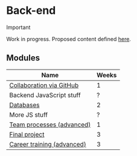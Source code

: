 # Back-end

> [!IMPORTANT]
> Work in progress. Proposed content defined [here](https://docs.google.com/document/d/151MLm-8WA6jSk0-9JhBTuG1xZ9Fo9HRLplJx6Bhps6A/edit?tab=t.0).

## Modules

| Name                                                                         | Weeks |
| ---------------------------------------------------------------------------- | ----- |
| [Collaboration via GitHub](../../shared-modules/collaboration-via-github/)   | 1     |
| Backend JavaScript stuff                                                     | ?     |
| [Databases](./databases/)                                                    | 2     |
| More JS stuff                                                                | ?     |
| [Team processes (advanced)](../../shared-modules/team-processes-advanced/)   | 1     |
| [Final project](./final-project/)                                            | 3     |
| [Career training (advanced)](../../shared-modules/career-training-advanced/) | 3     |

